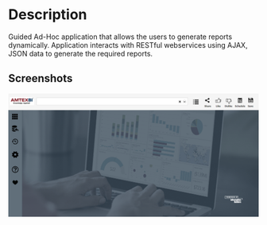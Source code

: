 
# Description

Guided Ad-Hoc application that allows the users to generate reports dynamically. Application interacts with RESTful webservices using AJAX, JSON data to generate the required reports. 

## Screenshots

![screenshot_1](https://github.com/sreegodavarthi/Guided-AdHOC/blob/master/Self%20Service%20Guided%20Ad-HOC.png)
